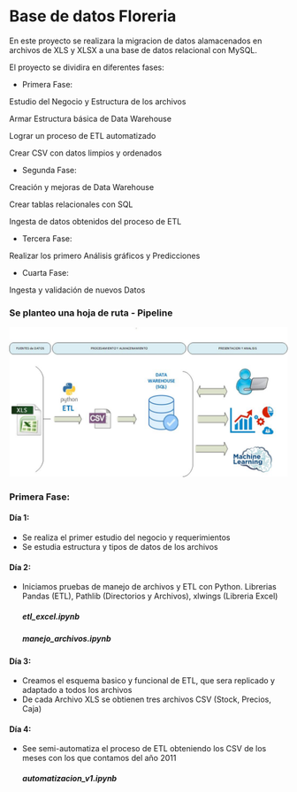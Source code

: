# Base de datos Floreria

En este proyecto se realizara la migracion de datos alamacenados en archivos de XLS y XLSX a una base de datos relacional con MySQL.

El proyecto se dividira en diferentes fases:

-	Primera Fase:

Estudio del Negocio y Estructura de los archivos

Armar Estructura básica de Data Warehouse

Lograr un proceso de ETL automatizado

Crear CSV con datos limpios y ordenados

-	Segunda Fase:

Creación y mejoras de Data Warehouse

Crear tablas relacionales con SQL

Ingesta de datos obtenidos del proceso de ETL

-	Tercera Fase:

Realizar los primero Análisis gráficos y Predicciones 

-	Cuarta Fase:

Ingesta y validación de nuevos Datos



### Se planteo una hoja de ruta - Pipeline

![Pipeline](https://github.com/vilarmauricio/Floreria/blob/main/pipeline.jpg)

### Primera Fase:
#### Día 1:

- Se realiza el primer estudio del negocio y requerimientos
- Se estudia estructura y tipos de datos de los archivos

#### Día 2:

- Iniciamos pruebas de manejo de archivos y ETL con Python. Librerias Pandas (ETL), Pathlib (Directorios y Archivos), xlwings (Libreria Excel)

   ##### etl_excel.ipynb
   ##### manejo_archivos.ipynb

#### Día 3:

- Creamos el esquema basico y funcional de ETL, que sera replicado y adaptado a todos los archivos
- De cada Archivo XLS se obtienen tres archivos CSV (Stock, Precios, Caja)

#### Día 4:

- See semi-automatiza el proceso de ETL obteniendo los CSV de los meses con los que contamos del año 2011

    ##### automatizacion_v1.ipynb
